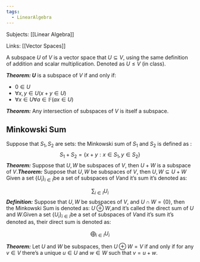 ```yaml
---
tags:
  - LinearAlgebra
---
```

Subjects: [[Linear Algebra]]

Links: [[Vector Spaces]]

A subspace $U$ of $V$ is a vector space that $U \subseteq V$, using the same definition of addition and scalar multiplication. Denoted as $U \leq V$ (in class).

_**Theorem: $U$**_ is a subspace of $V$ if and only if:

- $0 \in U$
- $\forall x, y \in U (x+y \in U)$
- $\forall x \in U \forall a \in\mathbb{F} (ax \in U)$

_**Theorem:**_ Any intersection of subspaces of $V$ is itself a subspace.

## Minkowski Sum
Suppose that $S_1, S_2$ are sets: the Minkowski sum of $S_1$ and $S_2$ is defined as :
$$ S_1+S_2 = \{x + y : x\in S_1, y \in S_2\} $$
_**Theorem:**_ Suppose that $U, W$ be subspaces of $V$, then $U + W$ is a subspace of $V.$_**Theorem:**_ Suppose that $U, W$ be subspaces of $V$, then $U, W \subseteq U+W$
Given a set $\{ U_i\}_{i\in I}$be a set of subspaces of $V$and it’s sum it’s denoted as:

$$ \sum_{i\in I}U_i $$
_**Definition:**_ Suppose that $U, W$ be subspaces of $V$, and $U \cap W =\{0\}$, then the Minkowski Sum is denoted as: $U \oplus W$,and it’s called the direct sum of $U$ and $W$.Given a set $\{ U_i\}_{i\in I}$be a set of subspaces of $V$and it’s sum it’s denoted as, their direct sum is denoted as:

$$ \bigoplus_{i \in I} U_i $$

_**Theorem:**_ Let $U$ and $W$ be subspaces, then $U \oplus W = V$ if and only if for any $v \in V$ there’s a unique $u \in U$ and $w \in W$ such that $v = u+w$.